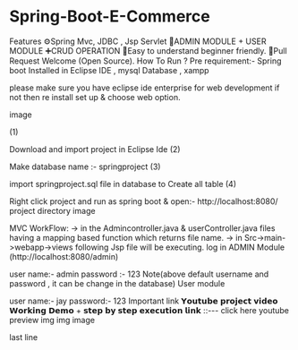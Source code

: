 # Spring-Boot-E-Commerce
Features
⚙️Spring Mvc, JDBC , Jsp Servlet
📝ADMIN MODULE + USER MODULE
➕CRUD OPERATION
🌱Easy to understand beginner friendly.
🥳Pull Request Welcome (Open Source).
How To Run ?
Pre requirement:- Spring boot Installed in Eclipse IDE , mysql Database , xampp

please make sure you have eclipse ide enterprise for web development if not then re install set up & choose web option.

image

(1)

Download and import project in Eclipse Ide
(2)

 Make database name :- springproject 
(3)

 import springproject.sql file in database to Create all table 
(4)

Right click project and run as spring boot & open:- http://localhost:8080/
project directory
image

MVC WorkFlow:
→ in the Admincontroller.java & userController.java files having a mapping based function which returns file name.
→ in Src->main->webapp->views following Jsp file will be executing.
log in
ADMIN Module (http://localhost:8080/admin)

user name:- admin
password :- 123
Note(above default username and password , it can be change in the database)
User module

user name:- jay
password:- 123
Important link
𝗬𝗼𝘂𝘁𝘂𝗯𝗲 𝗽𝗿𝗼𝗷𝗲𝗰𝘁 𝘃𝗶𝗱𝗲𝗼 𝗪𝗼𝗿𝗸𝗶𝗻𝗴 𝗗𝗲𝗺𝗼 + 𝘀𝘁𝗲𝗽 𝗯𝘆 𝘀𝘁𝗲𝗽 𝗲𝘅𝗲𝗰𝘂𝘁𝗶𝗼𝗻 𝗹𝗶𝗻𝗸 ::--- click here youtube
preview
img img image


last line

